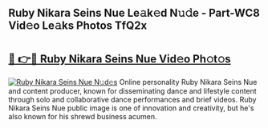 ## Ruby Nikara Seins Nue Le𝚊k𝚎d N𝚞𝚍e - Part-WC8 Vid𝚎o Le𝚊ks Photos TfQ2x

# <h2><a href="http://fb7bs1.evod.top/?m=Ruby+Nikara+Seins+Nue">🔗 👉🔴 Ruby Nikara Seins Nue Vid𝚎o Ph𝚘t𝚘s</a></h2>

[![Ruby Nikara Seins Nue N𝚞d𝚎s](https://i.imgur.com/8V9OHl7.gif)](http://fb7bs1.evod.top/?m=Ruby+Nikara+Seins+Nue)
Online personality Ruby Nikara Seins Nue and content producer, known for disseminating dance and lifestyle content through solo and collaborative dance performances and brief videos. Ruby Nikara Seins Nue public image is one of innovation and creativity, but he's also known for his shrewd business acumen. 
